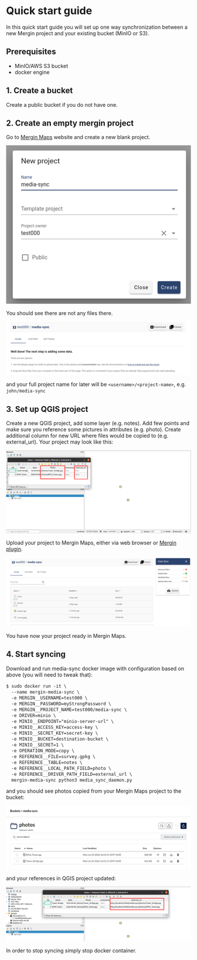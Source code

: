 # Quick start guide

In this quick start guide you will set up one way synchronization between a new Mergin project and your existing bucket (MinIO or S3).

## Prerequisites

- MinIO/AWS S3 bucket
- docker engine

## 1. Create a bucket
Create a public bucket if you do not have one.

## 2. Create an empty mergin project
Go to [Mergin Maps](https://app.merginmaps.com/) website and create a new blank project.

![new_project](images/new_proj.png)

You should see there are not any files there.

![new_project_2](images/new_proj2.png)

and your full project name for later will be `<username>/<project-name>`, e.g. `john/media-sync`

## 3. Set up QGIS project
Create a new QGIS project, add some layer (e.g. notes). Add few points and make sure you reference some pictures in attributes
(e.g. photo). Create additional column for new URL where files would be copied to (e.g. external_url). Your project may look like this:

![project](images/qgis_project.png)

Upload your project to Mergin Maps, either via web browser or [Mergin plugin](https://github.com/lutraconsulting/qgis-mergin-plugin).

![plugin](images/new_proj3.png)

You have now your project ready in Mergin Maps.


## 4. Start syncing
Download and run media-sync docker image with configuration based on above (you will need to tweak that):

```
$ sudo docker run -it \
  --name mergin-media-sync \
  -e MERGIN__USERNAME=test000 \
  -e MERGIN__PASSWORD=myStrongPassword \
  -e MERGIN__PROJECT_NAME=test000/media-sync \
  -e DRIVER=minio \
  -e MINIO__ENDPOINT="minio-server-url" \
  -e MINIO__ACCESS_KEY=access-key \
  -e MINIO__SECRET_KEY=secret-key \
  -e MINIO__BUCKET=destination-bucket \
  -e MINIO__SECRET=1 \
  -e OPERATION_MODE=copy \
  -e REFERENCE__FILE=survey.gpkg \
  -e REFERENCE__TABLE=notes \
  -e REFERENCE__LOCAL_PATH_FIELD=photo \
  -e REFERENCE__DRIVER_PATH_FIELD=external_url \
  mergin-media-sync python3 media_sync_daemon.py
```
and you should see photos copied from your Mergin Maps project to the bucket:

![bucket](images/bucket.png)

and your references in QGIS project updated:

![bucket](images/qgis_proj2.png)

In order to stop syncing simply stop docker container.

